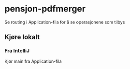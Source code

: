 # pensjon-pdfmerger

Se routing i Application-fila for å se operasjonene som tilbys

## Kjøre lokalt

### Fra IntelliJ
Kjør main fra Application-fila

